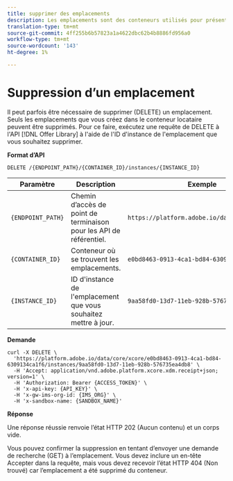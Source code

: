 ```yaml
---
title: supprimer des emplacements
description: Les emplacements sont des conteneurs utilisés pour présenter vos offres.
translation-type: tm+mt
source-git-commit: 4ff255b6b57823a1a4622dbc62b4b8886fd956a0
workflow-type: tm+mt
source-wordcount: '143'
ht-degree: 1%

---
```


# Suppression d’un emplacement

Il peut parfois être nécessaire de supprimer (DELETE) un emplacement. Seuls les emplacements que vous créez dans le conteneur locataire peuvent être supprimés. Pour ce faire, exécutez une requête de DELETE à l&#39;API [!DNL Offer Library] à l&#39;aide de l&#39;ID d&#39;instance de l&#39;emplacement que vous souhaitez supprimer.

**Format d’API**

```http
DELETE /{ENDPOINT_PATH}/{CONTAINER_ID}/instances/{INSTANCE_ID}
```

| Paramètre | Description | Exemple |
| --------- | ----------- | ------- |
| `{ENDPOINT_PATH}` | Chemin d’accès de point de terminaison pour les API de référentiel. | `https://platform.adobe.io/data/core/xcore/` |
| `{CONTAINER_ID}` | Conteneur où se trouvent les emplacements. | `e0bd8463-0913-4ca1-bd84-6309134ca1f6` |
| `{INSTANCE_ID}` | ID d&#39;instance de l&#39;emplacement que vous souhaitez mettre à jour. | `9aa58fd0-13d7-11eb-928b-576735ea4db8` |

**Demande**

```shell
curl -X DELETE \
  'https://platform.adobe.io/data/core/xcore/e0bd8463-0913-4ca1-bd84-6309134ca1f6/instances/9aa58fd0-13d7-11eb-928b-576735ea4db8' \
  -H 'Accept: application/vnd.adobe.platform.xcore.xdm.receipt+json; version=1' \
  -H 'Authorization: Bearer {ACCESS_TOKEN}' \
  -H 'x-api-key: {API_KEY}' \
  -H 'x-gw-ims-org-id: {IMS_ORG}' \
  -H 'x-sandbox-name: {SANDBOX_NAME}'
```

**Réponse**

Une réponse réussie renvoie l’état HTTP 202 (Aucun contenu) et un corps vide.

Vous pouvez confirmer la suppression en tentant d’envoyer une demande de recherche (GET) à l’emplacement. Vous devez inclure un en-tête Accepter dans la requête, mais vous devez recevoir l’état HTTP 404 (Non trouvé) car l’emplacement a été supprimé du conteneur.
